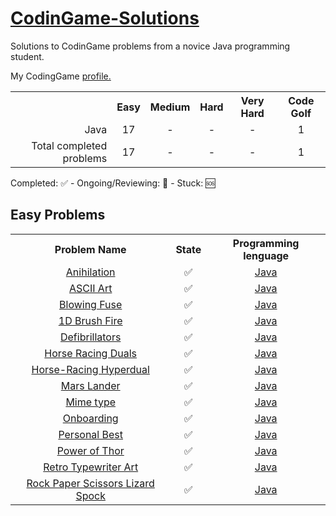 <h1><a href="https://www.codingame.com">CodinGame-Solutions</a></h1>
Solutions to CodinGame problems from a novice Java programming student.

My CodingGame <a href="https://www.codingame.com/profile/abeacb08bc3c6e3a0c796a19230b5b704348875">profile.</a>

<table>
  <tr align="center">
    <th></th>
    <th>Easy</th>
    <th>Medium</th>
    <th>Hard</th>
    <th>Very Hard</th>
    <th>Code Golf</th>
  </tr>
  <tr>
    <td align="right">Java</td>
    <td align="center">17</td>
    <td align="center">-</td>
    <td align="center">-</td>
    <td align="center">-</td>
    <td align="center">1</td>
  </tr>
  <tr>
    <td align="right">Total completed problems</td>
    <td align="center">17</td>
    <td align="center">-</td>
    <td align="center">-</td>
    <td align="center">-</td>
    <td align="center">1</td>
  </tr>
</table>

Completed: ✅ - Ongoing/Reviewing: 🔁 - Stuck: 🆘

<h2>Easy Problems</h2>
<table>
  <tr align="center">
    <th>Problem Name</th>
    <th>State</th>
    <th>Programming lenguage</th>
  </tr>
  <tr align="center">
    <td><a href="https://www.codingame.com/training/easy/annihilation">Anihilation<a></td>
    <td>✅</td>
    <td><a href="https://github.com/B3RT1C/CodinGame-Solutions/blob/main/EASY/Annihilation.java">Java</a></td>
  </tr>
  <tr align="center">
    <td><a href="https://www.codingame.com/training/easy/ascii-art">ASCII Art<a></td>
    <td>✅</td>
    <td><a href="https://github.com/B3RT1C/CodinGame-Solutions/blob/main/EASY/AsciiArt.java">Java</a></td>
  </tr>
  <tr align="center">
    <td><a href="https://www.codingame.com/training/easy/blowing-fuse">Blowing Fuse<a></td>
    <td>✅</td>
    <td><a href="https://github.com/B3RT1C/CodinGame-Solutions/blob/main/EASY/BlowingFuse.java">Java</a></td>
  </tr>
  <tr align="center">
    <td><a href="https://www.codingame.com/training/easy/1d-bush-fire">1D Brush Fire<a></td>
    <td>✅</td>
    <td><a href="https://github.com/B3RT1C/CodinGame-Solutions/blob/main/EASY/BrushFire1D.java">Java</a></td>
  </tr>
    <tr align="center">
    <td><a href="https://www.codingame.com/training/easy/defibrillators">Defibrillators<a></td>
    <td>✅</td>
    <td><a href="https://github.com/B3RT1C/CodinGame-Solutions/blob/main/EASY/Defibrillators.java">Java</a></td>
  </tr>
  <tr align="center">
    <td><a href="https://www.codingame.com/training/easy/horse-racing-duals">Horse Racing Duals<a></td>
    <td>✅</td>
    <td><a href="https://github.com/B3RT1C/CodinGame-Solutions/blob/main/EASY/HorseRacingDuals.java">Java</a></td>
  </tr>
  <tr align="center">
    <td><a href="https://www.codingame.com/training/easy/horse-racing-hyperduals">Horse-Racing Hyperdual<a></td>
    <td>✅</td>
    <td><a href="https://github.com/B3RT1C/CodinGame-Solutions/blob/main/EASY/HorseRacingHyperduals.java">Java</a></td>
  </tr>
  <tr align="center">
    <td><a href="https://www.codingame.com/training/easy/mars-lander-episode-1">Mars Lander<a></td>
    <td>✅</td>
    <td><a href="https://github.com/B3RT1C/CodinGame-Solutions/blob/main/EASY/MarsLander.java">Java</a></td>
  </tr>
  <tr align="center">
    <td><a href="https://www.codingame.com/training/easy/mime-type">Mime type<a></td>
    <td>✅</td>
    <td><a href="https://github.com/B3RT1C/CodinGame-Solutions/blob/main/EASY/MimeType.java">Java</a></td>
  </tr>
  <tr align="center">
    <td><a href="https://www.codingame.com/training/easy/onboarding">Onboarding<a></td>
    <td>✅</td>
    <td><a href="https://github.com/B3RT1C/CodinGame-Solutions/blob/main/EASY/Onboarding.java">Java</a></td>
  </tr>
  <tr align="center">
    <td><a href="https://www.codingame.com/training/easy/personal-best">Personal Best<a></td>
    <td>✅</td>
    <td><a href="https://github.com/B3RT1C/CodinGame-Solutions/blob/main/EASY/PersonalBest.java">Java</a></td>
  </tr>
  <tr align="center">
    <td><a href="https://www.codingame.com/training/easy/power-of-thor-episode-1">Power of Thor<a></td>
    <td>✅</td>
    <td><a href="https://github.com/B3RT1C/CodinGame-Solutions/blob/main/EASY/PowerOfThor.java">Java</a></td>
  </tr>
  <tr align="center">
    <td><a href="https://www.codingame.com/training/easy/retro-typewriter-art">Retro Typewriter Art<a></td>
    <td>✅</td>
    <td><a href="https://github.com/B3RT1C/CodinGame-Solutions/blob/main/EASY/RetroTypewriterArt.java">Java</a></td>
  </tr>
  <tr align="center">
    <td><a href="https://www.codingame.com/training/easy/rock-paper-scissors-lizard-spock">Rock Paper Scissors Lizard Spock<a></td>
    <td>✅</td>
    <td><a href="https://github.com/B3RT1C/CodinGame-Solutions/blob/main/EASY/RockPaperScissorsLizardSpock.java">Java</a></td>
  </tr>
</table>
